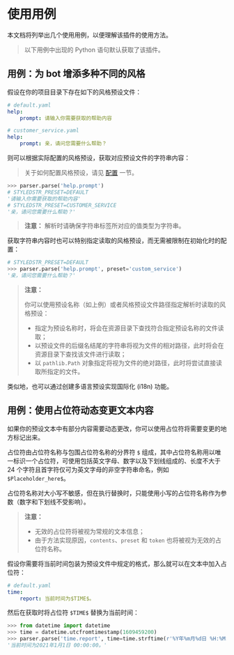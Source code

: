 # 使用用例

本文档将列举出几个使用用例，以便理解该插件的使用方法。

> 以下用例中出现的 Python 语句默认获取了该插件。

## 用例：为 bot 增添多种不同的风格

假设在你的项目目录下存在如下的风格预设文件：

````yaml
# default.yaml
help:
    prompt: 请输入你需要获取的帮助内容

# customer_service.yaml
help:
    prompt: 亲，请问您需要什么帮助？
````

则可以根据实际配置的风格预设，获取对应预设文件的字符串内容：

> 关于如何配置风格预设，请见 [配置](../README.md#配置) 一节。

````python
>>> parser.parse('help.prompt')
# STYLEDSTR_PRESET=DEFAULT
'请输入你需要获取的帮助内容'
# STYLEDSTR_PRESET=CUSTOMER_SERVICE
'亲，请问您需要什么帮助？'
````

> **注意：** 解析时请确保字符串标签所对应的值类型为字符串。

获取字符串内容时也可以特别指定读取的风格预设，而无需被限制在初始化时的配置：

````python
# STYLEDSTR_PRESET=DEFAULT
>>> parser.parse('help.prompt', preset='custom_service')
'亲，请问您需要什么帮助？'
````

> **注意：**
>
> 你可以使用预设名称（如上例）或者风格预设文件路径指定解析时读取的风格预设：
>
> - 指定为预设名称时，将会在资源目录下查找符合指定预设名称的文件读取；
> - 以预设文件的后缀名结尾的字符串将视为文件的相对路径，此时将会在资源目录下查找该文件进行读取；
> - 以 `pathlib.Path` 对象指定将视为文件的绝对路径，此时将尝试直接读取所指定的文件。

类似地，也可以通过创建多语言预设实现国际化 (i18n) 功能。

## 用例：使用占位符动态变更文本内容

如果你的预设文本中有部分内容需要动态更改，你可以使用占位符将需要变更的地方标记出来。

占位符由占位符名称与包围占位符名称的分界符 `$` 组成，其中占位符名称用以唯一标识一个占位符，可使用包括英文字母、数字以及下划线组成的、长度不大于 24 个字符且首字符仅可为英文字母的非空字符串命名，例如 `$Placeholder_here$`。

占位符名称对大小写不敏感，但在执行替换时，只能使用小写的占位符名称作为参数（数字和下划线不受影响）。

> **注意：**
>
> - 无效的占位符将被视为常规的文本信息；
> - 由于方法实现原因，`contents`、`preset` 和 `token` 也将被视为无效的占位符名称。

假设你需要将当前时间包装为预设文件中规定的格式，那么就可以在文本中加入占位符：

````yaml
# default.yaml
time:
    report: 当前时间为$TIME$。
````

然后在获取时将占位符 `$TIME$` 替换为当前时间：

````python
>>> from datetime import datetime
>>> time = datetime.utcfromtimestamp(1609459200)
>>> parser.parse('time.report', time=time.strftime(r'%Y年%m月%d日 %H:%M:%S'))
'当前时间为2021年1月1日 00:00:00。'
````
